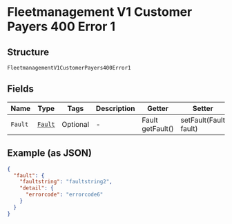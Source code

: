 
# Fleetmanagement V1 Customer Payers 400 Error 1

## Structure

`FleetmanagementV1CustomerPayers400Error1`

## Fields

| Name | Type | Tags | Description | Getter | Setter |
|  --- | --- | --- | --- | --- | --- |
| `Fault` | [`Fault`](../../doc/models/fault.md) | Optional | - | Fault getFault() | setFault(Fault fault) |

## Example (as JSON)

```json
{
  "fault": {
    "faultstring": "faultstring2",
    "detail": {
      "errorcode": "errorcode6"
    }
  }
}
```

